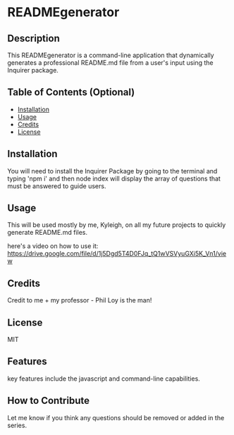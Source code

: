 # READMEgenerator

  ## Description
  
 This READMEgenerator is a command-line application that dynamically generates a professional README.md file from a user's input using the Inquirer package.
  
  ## Table of Contents (Optional)
  
  
  - [Installation](#installation)
  - [Usage](#usage)
  - [Credits](#credits)
  - [License](#license)
  
  ## Installation
  
You will need to install the Inquirer Package by going to the terminal and typing 'npm i' and then node index will display the array of questions that must be answered to guide users.
  
  ## Usage
  
 This will be used mostly by me, Kyleigh, on all my future projects to quickly generate README.md files.

here's a video on how to use it: https://drive.google.com/file/d/1j5Dgd5T4D0FJq_tQ1wVSVyuGXi5K_Vn1/view

 
  ## Credits

 Credit to me + my professor - Phil Loy is the man!
  
  ## License
  MIT

  
  ## Features
  key features include the javascript and command-line capabilities. 
 
  
  ## How to Contribute
Let me know if you think any questions should be removed or added in the series.
  